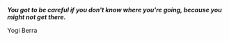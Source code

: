 _**You got to be careful if you don't know where you're going, because you might not get there.**_

Yogi Berra